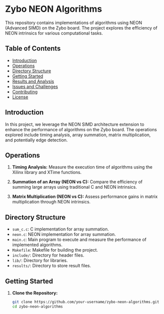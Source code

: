 # Zybo NEON Algorithms

This repository contains implementations of algorithms using NEON (Advanced SIMD) on the Zybo board. The project explores the efficiency of NEON intrinsics for various computational tasks.

## Table of Contents

- [Introduction](#introduction)
- [Operations](#operations)
- [Directory Structure](#directory-structure)
- [Getting Started](#getting-started)
- [Results and Analysis](#results-and-analysis)
- [Issues and Challenges](#issues-and-challenges)
- [Contributing](#contributing)
- [License](#license)

## Introduction

In this project, we leverage the NEON SIMD architecture extension to enhance the performance of algorithms on the Zybo board. The operations explored include timing analysis, array summation, matrix multiplication, and potentially edge detection.

## Operations

1. **Timing Analysis:** Measure the execution time of algorithms using the Xilinx library and XTime functions.

2. **Summation of an Array (NEON vs C):** Compare the efficiency of summing large arrays using traditional C and NEON intrinsics.

3. **Matrix Multiplication (NEON vs C):** Assess performance gains in matrix multiplication through NEON intrinsics.

## Directory Structure

- `sum_c.c`: C implementation for array summation.
- `neon.c`: NEON implementation for array summation.
- `main.c`: Main program to execute and measure the performance of implemented algorithms.
- `Makefile`: Makefile for building the project.
- `include/`: Directory for header files.
- `lib/`: Directory for libraries.
- `results/`: Directory to store result files.

## Getting Started

1. **Clone the Repository:**
   ```bash
   git clone https://github.com/your-username/zybo-neon-algorithms.git
   cd zybo-neon-algorithms
   ```
